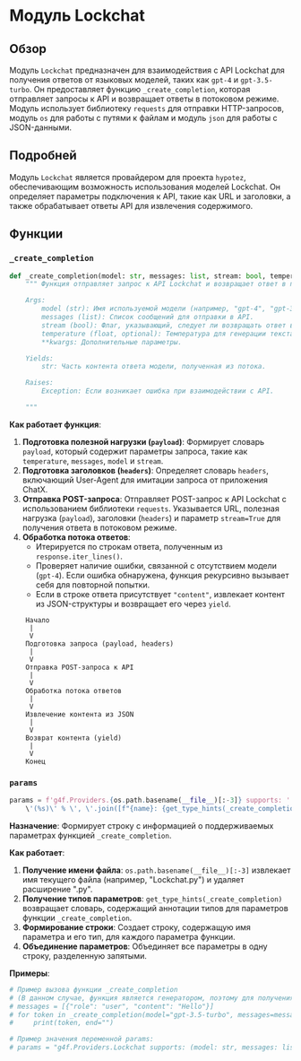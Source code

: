 # Модуль Lockchat

## Обзор

Модуль `Lockchat` предназначен для взаимодействия с API Lockchat для получения ответов от языковых моделей, таких как `gpt-4` и `gpt-3.5-turbo`. Он предоставляет функцию `_create_completion`, которая отправляет запросы к API и возвращает ответы в потоковом режиме.
Модуль использует библиотеку `requests` для отправки HTTP-запросов, модуль `os` для работы с путями к файлам и модуль `json` для работы с JSON-данными.

## Подробней

Модуль `Lockchat` является провайдером для проекта `hypotez`, обеспечивающим возможность использования моделей Lockchat. Он определяет параметры подключения к API, такие как URL и заголовки, а также обрабатывает ответы API для извлечения содержимого.

## Функции

### `_create_completion`

```python
def _create_completion(model: str, messages: list, stream: bool, temperature: float = 0.7, **kwargs):
    """ Функция отправляет запрос к API Lockchat и возвращает ответ в потоковом режиме.

    Args:
        model (str): Имя используемой модели (например, "gpt-4", "gpt-3.5-turbo").
        messages (list): Список сообщений для отправки в API.
        stream (bool): Флаг, указывающий, следует ли возвращать ответ в потоковом режиме.
        temperature (float, optional): Температура для генерации текста. По умолчанию 0.7.
        **kwargs: Дополнительные параметры.

    Yields:
        str: Часть контента ответа модели, полученная из потока.

    Raises:
        Exception: Если возникает ошибка при взаимодействии с API.

    """
```

**Как работает функция**:

1.  **Подготовка полезной нагрузки (`payload`)**: Формирует словарь `payload`, который содержит параметры запроса, такие как `temperature`, `messages`, `model` и `stream`.
2.  **Подготовка заголовков (`headers`)**: Определяет словарь `headers`, включающий User-Agent для имитации запроса от приложения ChatX.
3.  **Отправка POST-запроса**: Отправляет POST-запрос к API Lockchat с использованием библиотеки `requests`. Указывается URL, полезная нагрузка (`payload`), заголовки (`headers`) и параметр `stream=True` для получения ответа в потоковом режиме.
4.  **Обработка потока ответов**:
    *   Итерируется по строкам ответа, полученным из `response.iter_lines()`.
    *   Проверяет наличие ошибки, связанной с отсутствием модели (`gpt-4`). Если ошибка обнаружена, функция рекурсивно вызывает себя для повторной попытки.
    *   Если в строке ответа присутствует `"content"`, извлекает контент из JSON-структуры и возвращает его через `yield`.

```
    Начало
     |
     V
    Подготовка запроса (payload, headers)
     |
     V
    Отправка POST-запроса к API
     |
     V
    Обработка потока ответов
     |
     V
    Извлечение контента из JSON
     |
     V
    Возврат контента (yield)
     |
     V
    Конец
```

### `params`

```python
params = f'g4f.Providers.{os.path.basename(__file__)[:-3]} supports: ' + \
    \'(%s)\' % \', \'.join([f"{name}: {get_type_hints(_create_completion)[name].__name__}" for name in _create_completion.__code__.co_varnames[:_create_completion.__code__.co_argcount]])
```

**Назначение**: Формирует строку с информацией о поддерживаемых параметрах функцией `_create_completion`.

**Как работает**:

1.  **Получение имени файла**: `os.path.basename(__file__)[:-3]` извлекает имя текущего файла (например, "Lockchat.py") и удаляет расширение ".py".
2.  **Получение типов параметров**: `get_type_hints(_create_completion)` возвращает словарь, содержащий аннотации типов для параметров функции `_create_completion`.
3.  **Формирование строки**: Создает строку, содержащую имя параметра и его тип, для каждого параметра функции.
4.  **Объединение параметров**: Объединяет все параметры в одну строку, разделенную запятыми.

**Примеры**:

```python
# Пример вызова функции _create_completion
# (В данном случае, функция является генератором, поэтому для получения результата необходимо итерироваться по нему)
# messages = [{"role": "user", "content": "Hello"}]
# for token in _create_completion(model="gpt-3.5-turbo", messages=messages, stream=True):
#     print(token, end="")

# Пример значения переменной params:
# params = "g4f.Providers.Lockchat supports: (model: str, messages: list, stream: bool, temperature: float)"